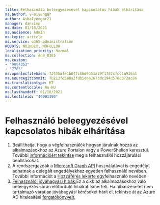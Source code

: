 ```yaml
---
title: Felhasználó beleegyezésével kapcsolatos hibák elhárítása
ms.author: v-aiyengar
author: AshaIyengar21
manager: dansimp
ms.date: 01/18/2021
ms.audience: Admin
ms.topic: article
ms.service: o365-administration
ROBOTS: NOINDEX, NOFOLLOW
localization_priority: Normal
ms.collection: Adm_O365
ms.custom:
- "9004353"
- "7785"
ms.openlocfilehash: 7249bafe1b047c66d9351a79f1782cfcc1a936a1
ms.sourcegitcommit: 7b213fd5e8a3fdb5c602673dc194d576d372ac96
ms.translationtype: MT
ms.contentlocale: hu-HU
ms.lasthandoff: 01/18/2021
ms.locfileid: "49901190"
---
```

# <a name="troubleshoot-user-consent"></a>Felhasználó beleegyezésével kapcsolatos hibák elhárítása

1. Beállíthatja, hogy a végfelhasználók hogyan járulnak hozzá az alkalmazásokhoz az Azure Portalon vagy a PowerShellen keresztül. További [információért tekintse](https://docs.microsoft.com/azure/active-directory/manage-apps/configure-user-consent?tabs=azure-portal#user-consent-settings) meg a felhasználói hozzájárulási beállításokat.
1. A rendszergazdák a [Microsoft Graph API](https://docs.microsoft.com/azure/active-directory/manage-apps/configure-user-consent?tabs=azure-portal#user-consent-settings) használatával is engedélyt adhatnak a delegált engedélyekhez egyetlen felhasználó nevében. További információt a [Hozzáférés lekérte egy](https://docs.microsoft.com/graph/auth-v2-user)felhasználó nevében.
1. [Felhasználói jóváhagyási hibák:](https://docs.microsoft.com/azure/active-directory/manage-apps/application-sign-in-unexpected-user-consent-error)Ez a cikk az alkalmazásokhoz való beleegyezés során előforduló hibákat ismerteti. Ha hibaüzenetet nem tartalmazó váratlan jóváhagyási kéréseket hárít el, tekintse át az Azure AD hitelesítési [forgatókönyveit.](https://docs.microsoft.com/azure/active-directory/manage-apps/application-sign-in-unexpected-user-consent-error)